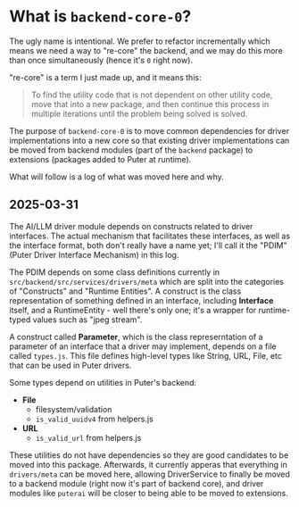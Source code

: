 # What is `backend-core-0`?

The ugly name is intentional. We prefer to refactor incrementally which
means we need a way to "re-core" the backend, and we may do this more
than once simultaneously (hence it's `0` right now).

"re-core" is a term I just made up, and it means this:
> To find the utility code that is not dependent on other utility code,
> move that into a new package, and then continue this process in multiple
> iterations until the problem being solved is solved.

The purpose of `backend-core-0` is to move common dependencies for driver
implementations into a new core so that existing driver implementations
can be moved from backend modules (part of the `backend` package) to
extensions (packages added to Puter at runtime).

What will follow is a log of what was moved here and why.

## 2025-03-31

The AI/LLM driver module depends on constructs related to driver
interfaces. The actual mechanism that facilitates these interfaces,
as well as the interface format, both don't really have a name yet;
I'll call it the "PDIM" (Puter Driver Interface Mechanism) in this log.

The PDIM depends on some class definitions currently in
`src/backend/src/services/drivers/meta` which are split into the categories
of "Constructs" and "Runtime Entities". A construct is the class
representation of something defined in an interface, including
**Interface** itself, and a RuntimeEntity - well there's only one;
it's a wrapper for runtime-typed values such as "jpeg stream".

A construct called **Parameter**, which is the class represerntation
of a parameter of an interface that a driver may implement, depends on
a file called `types.js`. This file defines high-level types like String,
URL, File, etc that can be used in Puter drivers.

Some types depend on utilities in Puter's backend:
- **File**
  - filesystem/validation
  - `is_valid_uuidv4` from helpers.js
- **URL**
  - `is_valid_url` from helpers.js

These utilities do not have dependencies so they are good candidates
to be moved into this package. Afterwards, it currently apperas that
everything in `drivers/meta` can be moved here, allowing DriverService
to finally be moved to a backend module (right now it's part of backend
core), and driver modules like `puterai` will be closer to being able
to be moved to extensions.
